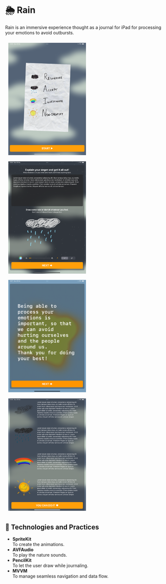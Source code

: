 # 🌦️ Rain

Rain is an immersive experience thought as a journal for iPad for processing your emotions to avoid outbursts.


<div style="display: flex; flex-wrap: wrap; justify-content: left;">
  <img src="./images/rain1.png" alt="Description of image1" style="max-width: 45%; min-width:250px; margin: 10px; height: auto;">
  <img src="./images/rain2.png" alt="Description of image1" style="max-width: 45%; min-width:250px; margin: 10px; height: auto;">
  <img src="./images/rain3.png" alt="Description of image1" style="max-width: 45%; min-width:250px; margin: 10px; height: auto;">
  <img src="./images/rain4.png" alt="Description of image1" style="max-width: 45%; min-width:250px; margin: 10px; height: auto;">
</div>



## 🔧 Technologies and Practices

- <b>SpriteKit</b><br/>
To create the animations.
- <b>AVFAudio</b><br/>
To play the nature sounds.
- <b>PencilKit</b><br/>
To let the user draw while journaling.
- <b>MVVM</b><br/>
To manage seamless navigation and data flow.

